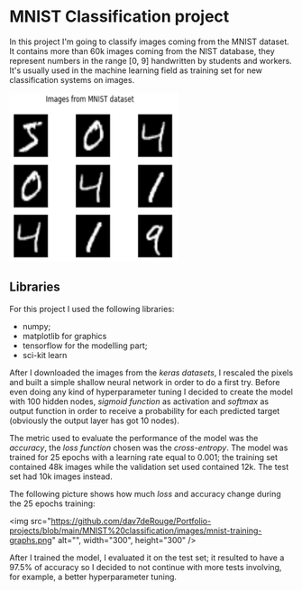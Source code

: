 # MNIST Classification project

In this project I'm going to classify images coming from the MNIST dataset. It contains more than 60k images coming from the NIST database, they represent numbers in the range [0, 9] handwritten by students and workers. It's usually used in the machine learning field as training set for new classification systems on images.

<img src="https://github.com/dav7deRouge/Portfolio-projects/blob/main/MNIST%20classification/images/mnist-examples.png" alt="" width="300" height="300" />

## Libraries
For this project I used the following libraries:
* numpy;
* matplotlib for graphics
* tensorflow for the modelling part;
* sci-kit learn

After I downloaded the images from the *keras datasets*, I rescaled the pixels and built a simple shallow neural network in order to do a first try. Before even doing any kind of hyperparameter tuning I decided to create the model with 100 hidden nodes, *sigmoid function* as activation and *softmax* as output function in order to receive a probability for each predicted target (obviously the output layer has got 10 nodes).

The metric used to evaluate the performance of the model was the *accuracy*, the *loss function* chosen was the *cross-entropy*.
The model was trained for 25 epochs with a learning rate equal to 0.001; the training set contained 48k images while the validation set used contained 12k. The test set had 10k images instead.

The following picture shows how much *loss* and accuracy change during the 25 epochs training:

<img src="https://github.com/dav7deRouge/Portfolio-projects/blob/main/MNIST%20classification/images/mnist-training-graphs.png" alt="", width="300", height="300" />

After I trained the model, I evaluated it on the test set; it resulted to have a 97.5% of accuracy so I decided to not continue with more tests involving, for example, a better hyperparameter tuning.
